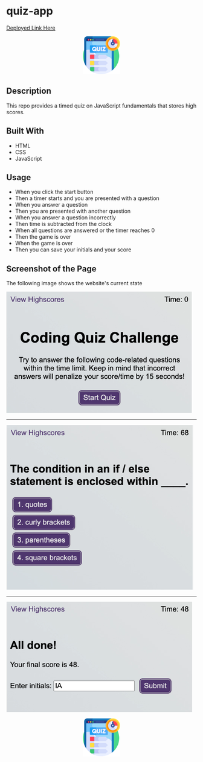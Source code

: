 # quiz-app

[Deployed Link Here](https://iqbalahmadi.github.io/quiz-app/)

<p align="center">
  <img src="./assets/images/quiz.png" width="100" >
</p>

## Description 
This repo provides a timed quiz on JavaScript fundamentals that stores high scores. 


## Built With

- HTML
- CSS
- JavaScript

## Usage

- When you click the start button
- Then a timer starts and you are presented with a question
- When you answer a question
- Then you are presented with another question
- When you answer a question incorrectly
- Then time is subtracted from the clock
- When all questions are answered or the timer reaches 0
- Then the game is over
- When the game is over
- Then you can save your initials and your score


## Screenshot of the Page

The following image shows the website's current state

![Quiz App.](./assets/images/scr-sht-1.png)
***
![Quiz App.](./assets/images/scr-sht-2.png)
***
![Quiz App.](./assets/images/scr-sht-3.png)

<p align="center">
  <img src="./assets/images/quiz.png" width="100" >
</p>
